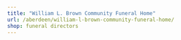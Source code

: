 ```yaml
---
title: "William L. Brown Community Funeral Home"
url: /aberdeen/william-l-brown-community-funeral-home/
shop: funeral directors
---
```

